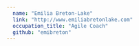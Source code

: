 ```yaml
---
  name: "Emilia Breton-Lake"
  link: "http://www.emiliabretonlake.com"
  occupation_title: "Agile Coach"
  github: "emibreton"
---
```

